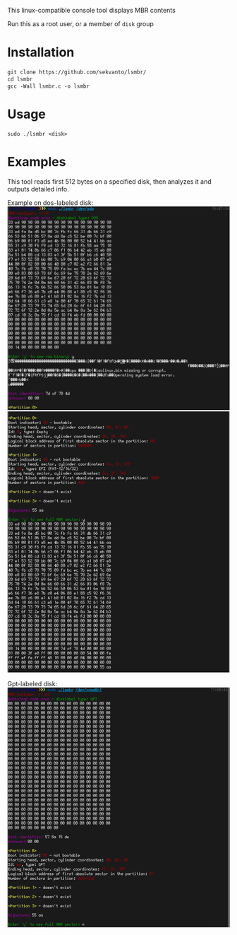 This linux-compatible console tool displays MBR contents

Run this as a root user, or a member of `disk` group

# Installation

```
git clone https://github.com/sekvanto/lsmbr/
cd lsmbr
gcc -Wall lsmbr.c -o lsmbr
```

# Usage

```
sudo ./lsmbr <disk>
```

# Examples

This tool reads first 512 bytes on a specified disk, then analyzes it and outputs detailed info.

Example on dos-labeled disk:
![dos1](examples/dos1.png)
![dos2](examples/dos2.png)

Gpt-labeled disk:
![gpt](examples/gpt2.png)